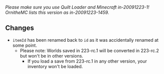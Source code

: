 *Please make sure you use Quilt Loader and Minecraft in-20091223-1!*  
*OrnitheMC lists this version as in-20091223-1459.*  

## Changes  
- `itemId` has been renamed back to `id` as it was accidentally renamed at some point.  
  - Please note: Worlds saved in 223-rc.1 will be converted in 223-rc.2 but won't be in other versions.  
    - If you load a save from 223-rc.1 in any other version, your inventory won't be loaded.  